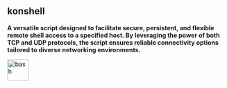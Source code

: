 ## konshell

**A versatile script designed to facilitate secure, persistent, and flexible remote shell access to a specified host. By leveraging the power of both TCP and UDP protocols, the script ensures reliable connectivity options tailored to diverse networking environments.**

  <a href="https://www.gnu.org/software/bash/" target="_blank" rel="noreferrer">
    <img src="https://www.vectorlogo.zone/logos/gnu_bash/gnu_bash-icon.svg" alt="bash" width="50" height="50" />
  </a>
